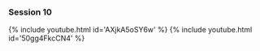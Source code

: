 ### Session 10
{% include youtube.html id='AXjkA5oSY6w' %}
{% include youtube.html id='50gg4FkcCN4' %}
